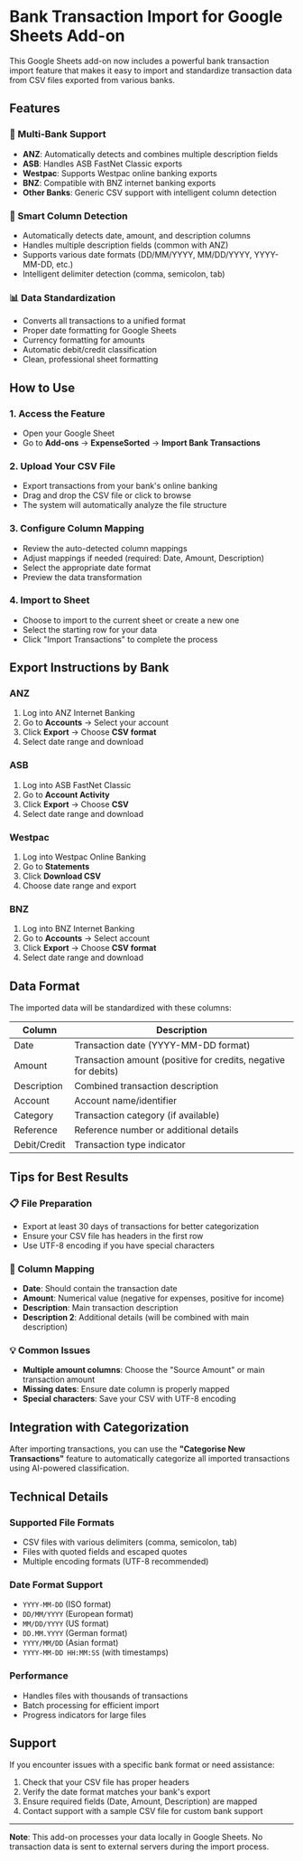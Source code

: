 # Bank Transaction Import for Google Sheets Add-on

This Google Sheets add-on now includes a powerful bank transaction import feature that makes it easy to import and standardize transaction data from CSV files exported from various banks.

## Features

### 🏦 Multi-Bank Support
- **ANZ**: Automatically detects and combines multiple description fields
- **ASB**: Handles ASB FastNet Classic exports  
- **Westpac**: Supports Westpac online banking exports
- **BNZ**: Compatible with BNZ internet banking exports
- **Other Banks**: Generic CSV support with intelligent column detection

### 🎯 Smart Column Detection
- Automatically detects date, amount, and description columns
- Handles multiple description fields (common with ANZ)
- Supports various date formats (DD/MM/YYYY, MM/DD/YYYY, YYYY-MM-DD, etc.)
- Intelligent delimiter detection (comma, semicolon, tab)

### 📊 Data Standardization
- Converts all transactions to a unified format
- Proper date formatting for Google Sheets
- Currency formatting for amounts
- Automatic debit/credit classification
- Clean, professional sheet formatting

## How to Use

### 1. Access the Feature
- Open your Google Sheet
- Go to **Add-ons** → **ExpenseSorted** → **Import Bank Transactions**

### 2. Upload Your CSV File
- Export transactions from your bank's online banking
- Drag and drop the CSV file or click to browse
- The system will automatically analyze the file structure

### 3. Configure Column Mapping
- Review the auto-detected column mappings
- Adjust mappings if needed (required: Date, Amount, Description)
- Select the appropriate date format
- Preview the data transformation

### 4. Import to Sheet
- Choose to import to the current sheet or create a new one
- Select the starting row for your data
- Click "Import Transactions" to complete the process

## Export Instructions by Bank

### ANZ
1. Log into ANZ Internet Banking
2. Go to **Accounts** → Select your account
3. Click **Export** → Choose **CSV format**
4. Select date range and download

### ASB  
1. Log into ASB FastNet Classic
2. Go to **Account Activity**
3. Click **Export** → Choose **CSV**
4. Select date range and download

### Westpac
1. Log into Westpac Online Banking  
2. Go to **Statements**
3. Click **Download CSV**
4. Choose date range and export

### BNZ
1. Log into BNZ Internet Banking
2. Go to **Accounts** → Select account  
3. Click **Export** → Choose **CSV format**
4. Select date range and download

## Data Format

The imported data will be standardized with these columns:

| Column | Description |
|--------|-------------|
| Date | Transaction date (YYYY-MM-DD format) |
| Amount | Transaction amount (positive for credits, negative for debits) |
| Description | Combined transaction description |
| Account | Account name/identifier |
| Category | Transaction category (if available) |
| Reference | Reference number or additional details |
| Debit/Credit | Transaction type indicator |

## Tips for Best Results

### 📋 File Preparation
- Export at least 30 days of transactions for better categorization
- Ensure your CSV file has headers in the first row
- Use UTF-8 encoding if you have special characters

### 🔧 Column Mapping
- **Date**: Should contain the transaction date
- **Amount**: Numerical value (negative for expenses, positive for income)
- **Description**: Main transaction description
- **Description 2**: Additional details (will be combined with main description)

### 💡 Common Issues
- **Multiple amount columns**: Choose the "Source Amount" or main transaction amount
- **Missing dates**: Ensure date column is properly mapped
- **Special characters**: Save your CSV with UTF-8 encoding

## Integration with Categorization

After importing transactions, you can use the **"Categorise New Transactions"** feature to automatically categorize all imported transactions using AI-powered classification.

## Technical Details

### Supported File Formats
- CSV files with various delimiters (comma, semicolon, tab)
- Files with quoted fields and escaped quotes
- Multiple encoding formats (UTF-8 recommended)

### Date Format Support
- `YYYY-MM-DD` (ISO format)
- `DD/MM/YYYY` (European format)  
- `MM/DD/YYYY` (US format)
- `DD.MM.YYYY` (German format)
- `YYYY/MM/DD` (Asian format)
- `YYYY-MM-DD HH:MM:SS` (with timestamps)

### Performance
- Handles files with thousands of transactions
- Batch processing for efficient import
- Progress indicators for large files

## Support

If you encounter issues with a specific bank format or need assistance:

1. Check that your CSV file has proper headers
2. Verify the date format matches your bank's export
3. Ensure required fields (Date, Amount, Description) are mapped
4. Contact support with a sample CSV file for custom bank support

---

**Note**: This add-on processes your data locally in Google Sheets. No transaction data is sent to external servers during the import process. 